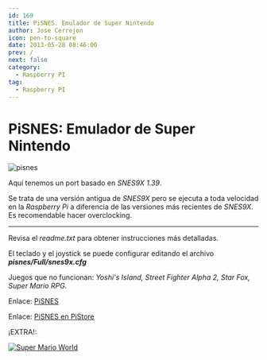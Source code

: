 ```yaml
---
id: 169
title: PiSNES. Emulador de Super Nintendo
author: Jose Cerrejon
icon: pen-to-square
date: 2013-05-28 08:46:00
prev: /
next: false
category:
  - Raspberry PI
tag:
  - Raspberry PI
---
```


# PiSNES: Emulador de Super Nintendo

![pisnes](/images/snes9x.jpg)

Aquí tenemos un port basado en *SNES9X 1.39*.

Se trata de una versión antigua de *SNES9X* pero se ejecuta a toda velocidad en la *Raspberry Pi* a diferencia de las versiones más recientes de *SNES9X*. Es recomendable hacer overclocking.

- - -
Revisa el *readme.txt* para obtener instrucciones más detalladas.

El teclado y el joystick se puede configurar editando el archivo ***pisnes/Full/snes9x.cfg***

Juegos que no funcionan: *Yoshi's Island, Street Fighter Alpha 2, Star Fox, Super Mario RPG.*

Enlace: [PiSNES](http://code.google.com/p/pisnes/)

Enlace: [PiSNES en PiStore](http://store.raspberrypi.com/projects/pisnes)

¡EXTRA!:

<a href="/res/SuperMarioWorld.zip">![Super Mario World](/images/supermario.jpg "¡Descarga y juega Super Mario World!")</a>